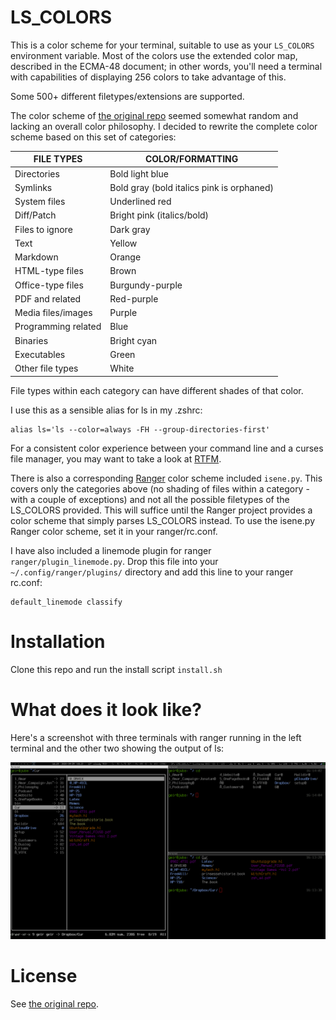 # LS_COLORS
This is a color scheme for your terminal, suitable to use as your `LS_COLORS`
environment variable. Most of the colors use the extended color map, described
in the ECMA-48 document; in other words, you'll need a terminal with
capabilities of displaying 256 colors to take advantage of this.

Some 500+ different filetypes/extensions are supported.

The color scheme of [the original repo](https://github.com/trapd00r/LS_COLORS)
seemed somewhat random and lacking an overall color philosophy. I decided to
rewrite the complete color scheme based on this set of categories:

|FILE TYPES          | COLOR/FORMATTING
|--------------------|-----------------
|Directories         | Bold light blue
|Symlinks            | Bold gray (bold italics pink is orphaned)
|System files        | Underlined red
|Diff/Patch          | Bright pink (italics/bold)
|Files to ignore     | Dark gray
|Text                | Yellow
|Markdown            | Orange
|HTML-type files     | Brown
|Office-type files   | Burgundy-purple
|PDF and related     | Red-purple
|Media files/images  | Purple
|Programming related | Blue
|Binaries            | Bright cyan
|Executables         | Green
|Other file types    | White

File types within each category can have different shades of that color.

I use this as a sensible alias for ls in my .zshrc:

```
alias ls='ls --color=always -FH --group-directories-first'
```
For a consistent color experience between your command line and a curses file
manager, you may want to take a look at [RTFM](https://github.com/isene/RTFM).

There is also a corresponding [Ranger](https://ranger.github.io/) color scheme included `isene.py`. This covers only the categories above (no shading of files within a category - with a couple of exceptions) and not all the possible filetypes of the LS_COLORS provided. This will suffice until the Ranger project provides a color scheme that simply parses LS_COLORS instead. To use the isene.py Ranger color scheme, set it in your ranger/rc.conf.

I have also included a linemode plugin for ranger `ranger/plugin_linemode.py`.  Drop this file into your `~/.config/ranger/plugins/` directory and add this line to your ranger rc.conf:

```
default_linemode classify
```

# Installation
Clone this repo and run the install script `install.sh`

# What does it look like?
Here's a screenshot with three terminals with ranger running in the left terminal and the other two showing the output of ls:

![](img/screenshot.png)

# License
See [the original repo](https://github.com/trapd00r/LS_COLORS). 
